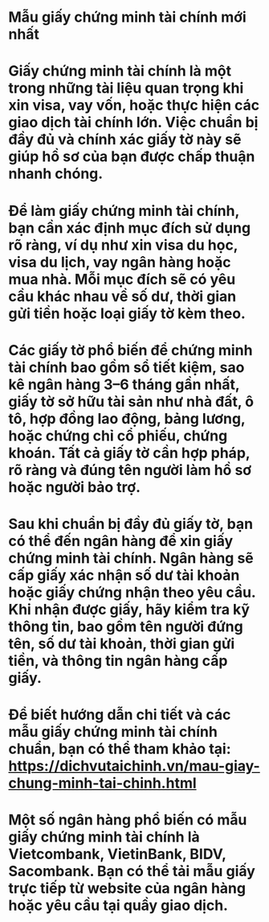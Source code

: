 # Mẫu giấy chứng minh tài chính mới nhất

# 

# Giấy chứng minh tài chính là một trong những tài liệu quan trọng khi xin visa, vay vốn, hoặc thực hiện các giao dịch tài chính lớn. Việc chuẩn bị đầy đủ và chính xác giấy tờ này sẽ giúp hồ sơ của bạn được chấp thuận nhanh chóng.

# 

# Để làm giấy chứng minh tài chính, bạn cần xác định mục đích sử dụng rõ ràng, ví dụ như xin visa du học, visa du lịch, vay ngân hàng hoặc mua nhà. Mỗi mục đích sẽ có yêu cầu khác nhau về số dư, thời gian gửi tiền hoặc loại giấy tờ kèm theo.

# 

# Các giấy tờ phổ biến để chứng minh tài chính bao gồm sổ tiết kiệm, sao kê ngân hàng 3–6 tháng gần nhất, giấy tờ sở hữu tài sản như nhà đất, ô tô, hợp đồng lao động, bảng lương, hoặc chứng chỉ cổ phiếu, chứng khoán. Tất cả giấy tờ cần hợp pháp, rõ ràng và đúng tên người làm hồ sơ hoặc người bảo trợ.

# 

# Sau khi chuẩn bị đầy đủ giấy tờ, bạn có thể đến ngân hàng để xin giấy chứng minh tài chính. Ngân hàng sẽ cấp giấy xác nhận số dư tài khoản hoặc giấy chứng nhận theo yêu cầu. Khi nhận được giấy, hãy kiểm tra kỹ thông tin, bao gồm tên người đứng tên, số dư tài khoản, thời gian gửi tiền, và thông tin ngân hàng cấp giấy.

# Để biết hướng dẫn chi tiết và các mẫu giấy chứng minh tài chính chuẩn, bạn có thể tham khảo tại: https://dichvutaichinh.vn/mau-giay-chung-minh-tai-chinh.html

# Một số ngân hàng phổ biến có mẫu giấy chứng minh tài chính là Vietcombank, VietinBank, BIDV, Sacombank. Bạn có thể tải mẫu giấy trực tiếp từ website của ngân hàng hoặc yêu cầu tại quầy giao dịch.



